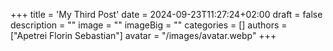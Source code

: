 +++
title = 'My Third Post'
date = 2024-09-23T11:27:24+02:00
draft = false
description = ""
image = ""
imageBig = ""
categories = []
authors = ["Apetrei Florin Sebastian"]
avatar = "/images/avatar.webp"
+++
